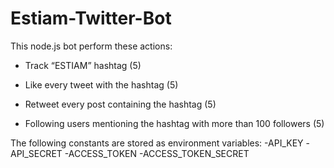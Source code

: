 # Estiam-Twitter-Bot
This node.js bot perform these actions:
- Track “ESTIAM” hashtag (5)
 

- Like every tweet with the hashtag (5)
 

- Retweet every post containing the hashtag (5)
 

- Following users mentioning the hashtag with more than 100 followers (5)


The following constants are stored as environment variables: 
-API_KEY
-API_SECRET
-ACCESS_TOKEN
-ACCESS_TOKEN_SECRET
